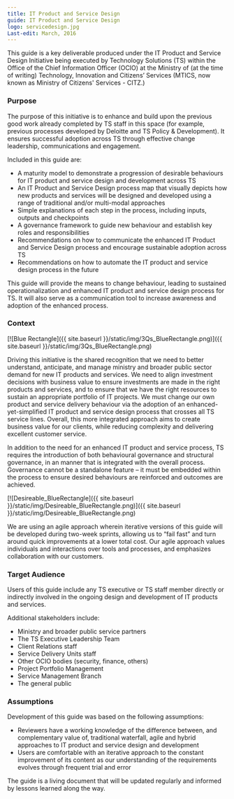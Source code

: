 ```yaml
---
title: IT Product and Service Design
guide: IT Product and Service Design
logo: servicedesign.jpg
Last-edit: March, 2016
---
```


This guide is a key deliverable produced under the IT Product and Service Design Initiative being executed by Technology Solutions (TS) within the Office of the Chief Information Officer (OCIO) at the Ministry of (at the time of writing) Technology, Innovation and Citizens’ Services (MTICS, now known as Ministry of Citizens' Services - CITZ.)

### Purpose

The purpose of this initiative is to enhance and build upon the previous good work already completed by TS staff in this space (for example, previous processes developed by Deloitte and TS Policy & Development). It ensures successful adoption across TS through effective change leadership, communications and engagement.

Included in this guide are:

* A maturity model to demonstrate a progression of desirable behaviours for IT product and service design and development across TS
* An IT Product and Service Design process map that visually depicts how new products and services will be designed and developed using a range of traditional and/or multi-modal approaches
* Simple explanations of each step in the process, including inputs, outputs and checkpoints
* A governance framework to guide new behaviour and establish key roles and responsibilities
* Recommendations on how to communicate the enhanced IT Product and Service Design process and encourage sustainable adoption across TS
* Recommendations on how to automate the IT product and service design process in the future

This guide will provide the means to change behaviour, leading to sustained operationalization and enhanced IT product and service design process for TS. It will also serve as a communication tool to increase awareness and adoption of the enhanced process.

### Context

[![Blue Rectangle]({{ site.baseurl }}/static/img/3Qs_BlueRectangle.png)]({{ site.baseurl }}/static/img/3Qs_BlueRectangle.png)

Driving this initiative is the shared recognition that we need to better understand, anticipate, and manage ministry and broader public sector demand for new IT products and services. We need to align investment decisions with business value to ensure investments are made in the right products and services, and to ensure that we have the right resources to sustain an appropriate portfolio of IT projects. We must change our own product and service delivery behaviour via the adoption of an enhanced-yet-simplified IT product and service design process that crosses all TS service lines. Overall, this more integrated approach aims to create business value for our clients, while reducing complexity and delivering excellent customer service.

In addition to the need for an enhanced IT product and service process, TS requires the introduction of both behavioural governance and structural governance, in an manner that is integrated with the overall process. Governance cannot be a standalone feature – it must be embedded within the process to ensure desired behaviours are reinforced and outcomes are achieved.

[![Desireable_BlueRectangle]({{ site.baseurl }}/static/img/Desireable_BlueRectangle.png)]({{ site.baseurl }}/static/img/Desireable_BlueRectangle.png)

We are using an agile approach wherein iterative versions of this guide will be developed during two-week sprints, allowing us to “fail fast” and turn around quick improvements at a lower total cost. Our agile approach values individuals and interactions over tools and processes, and emphasizes collaboration with our customers.

### Target Audience

Users of this guide include any TS executive or TS staff member directly or indirectly involved in the ongoing design and development of IT products and services.

Additional stakeholders include:

* Ministry and broader public service partners
* The TS Executive Leadership Team
* Client Relations staff
* Service Delivery Units staff
* Other OCIO bodies (security, finance, others)
* Project Portfolio Management
* Service Management Branch
* The general public

### Assumptions

Development of this guide was based on the following assumptions:

* Reviewers have a working knowledge of the difference between, and complementary value of, traditional waterfall, agile and hybrid approaches to IT product and service design and development
* Users are comfortable with an iterative approach to the constant improvement of its content as our understanding of the requirements evolves through frequent trial and error

The guide is a living document that will be updated regularly and informed by lessons learned along the way.
